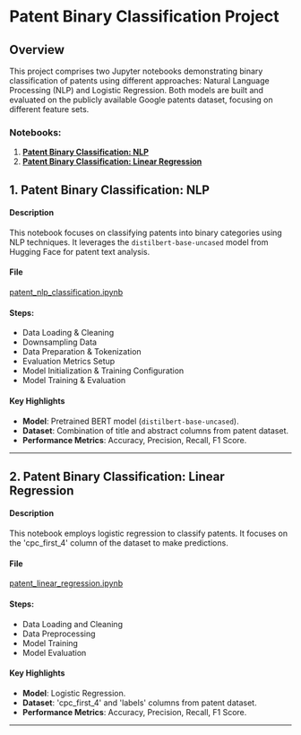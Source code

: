 # Patent Binary Classification Project

## Overview

This project comprises two Jupyter notebooks demonstrating binary classification of patents using different approaches: Natural Language Processing (NLP) and Logistic Regression. Both models are built and evaluated on the publicly available Google patents dataset, focusing on different feature sets.

### Notebooks:

1. [**Patent Binary Classification: NLP**](#1-patent-binary-classification-nlp)
2. [**Patent Binary Classification: Linear Regression**](#2-patent-binary-classification-linear-regression)



## 1. Patent Binary Classification: NLP

#### Description
This notebook focuses on classifying patents into binary categories using NLP techniques. It leverages the `distilbert-base-uncased` model from Hugging Face for patent text analysis.

#### File
[patent_nlp_classification.ipynb](project_files/patent_nlp_classification.ipynb)

#### Steps:
- Data Loading & Cleaning
- Downsampling Data
- Data Preparation & Tokenization
- Evaluation Metrics Setup
- Model Initialization & Training Configuration
- Model Training & Evaluation

#### Key Highlights
- **Model**: Pretrained BERT model (`distilbert-base-uncased`).
- **Dataset**: Combination of title and abstract columns from patent dataset.
- **Performance Metrics**: Accuracy, Precision, Recall, F1 Score.

---

## 2. Patent Binary Classification: Linear Regression

#### Description
This notebook employs logistic regression to classify patents. It focuses on the 'cpc_first_4' column of the dataset to make predictions.

#### File
[patent_linear_regression.ipynb](project_files/patent_linear_regression.ipynb)

#### Steps:
- Data Loading and Cleaning
- Data Preprocessing
- Model Training
- Model Evaluation

#### Key Highlights
- **Model**: Logistic Regression.
- **Dataset**: 'cpc_first_4' and 'labels' columns from patent dataset.
- **Performance Metrics**: Accuracy, Precision, Recall, F1 Score.

---